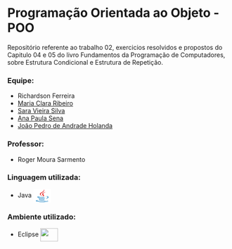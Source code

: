 # Programação Orientada ao Objeto - POO

Repositório referente ao trabalho 02, exercicios resolvidos e propostos do Capitulo 04 e 05 do livro Fundamentos da Programação de Computadores, sobre Estrutura Condicional e Estrutura de Repetição.

### Equipe: 
  * Richardson Ferreira
  * [Maria Clara Ribeiro](https://github.com/ClaraRibeiro09)
  * [Sara Vieira Silva](https://github.com/saravs858)
  * [Ana Paula Sena](https://github.com/AnaPaulaSena8)
  * [João Pedro de Andrade Holanda](https://github.com/joaopedrohub)

### Professor:
  * Roger Moura Sarmento

### Linguagem utilizada:
  * Java <img align="center" height="30" width="40" src="https://raw.githubusercontent.com/devicons/devicon/master/icons/java/java-original.svg">

### Ambiente utilizado:
 * Eclipse <img align="center" height="30" width="40" src="https://cdn.jsdelivr.net/gh/devicons/devicon@latest/icons/eclipse/eclipse-original.svg" />

